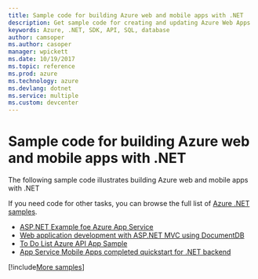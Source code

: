 ```yaml
---
title: Sample code for building Azure web and mobile apps with .NET
description: Get sample code for creating and updating Azure Web Apps .NET
keywords: Azure, .NET, SDK, API, SQL, database
author: camsoper
ms.author: casoper
manager: wpickett
ms.date: 10/19/2017
ms.topic: reference
ms.prod: azure
ms.technology: azure
ms.devlang: dotnet
ms.service: multiple
ms.custom: devcenter
---
```


# Sample code for building Azure web and mobile apps with .NET

The following sample code illustrates building Azure web and mobile apps with .NET

If you need code for other tasks, you can browse the full list of [Azure .NET samples](https://azure.microsoft.com/resources/samples/?platform=dotnet&view=azure-dotnet).

- [ASP.NET Example foe Azure App Service](https://azure.microsoft.com/en-us/resources/samples/app-service-web-dotnet-get-started/)
- [Web application development with ASP.NET MVC using DocumentDB](https://azure.microsoft.com/en-us/resources/samples/documentdb-dotnet-todo-app/
)
- [To Do List Azure API App Sample](https://azure.microsoft.com/en-us/resources/samples/app-service-api-dotnet-todo-list/?cdn=disable)
- [App Service Mobile Apps completed quickstart for .NET backend](https://azure.microsoft.com/en-us/resources/samples/app-service-mobile-dotnet-backend-quickstart/)


[!include[More samples](includes/more-samples.md)]
